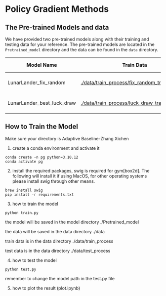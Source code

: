 # Policy Gradient Methods
## The Pre-trained Models and data
We have provided two pre-trained models along with their training and testing data for your reference. The pre-trained models are located in the `Pretrained_model` directory and the data can be found in the `data` directory.

| Model Name | Train Data | Train Target | Test Data | Test Accuracy |
|------------|------------|--------------|-----------|-------------|
| LunarLander_fix_random | [./data/train_process/fix_random_train_data.pkl](./data/train_process/fix_random_train_data.pkl) | Average above 200 | [./data/test_process/fix_random_test_data.pkl](./data/test_process/fix_random_test_data.pkl) | 87% |
| LunarLander_best_luck_draw | [./data/train_process/luck_draw_train_data.pkl](./data/train_process/luck_draw_train_data.pkl) | Average above 200 | [./data/test_process/luck_draw_test_data.pkl](./data/test_process/luck_draw_test_data.pkl) | 92% |


## How to Train the Model
Make sure your directory is Adaptive Baseline-Zhang Xichen

1. create a conda environment and activate it

```shell
conda create -n pg python=3.10.12
conda activate pg
```

2. install the required packages, swig is required for gym[box2d]. The following will install it if using MacOS, for other operating systems please install swig through other means.

```shell
brew install swig
pip install -r requirements.txt
```

3. how to train the model

```shell
python train.py
```

the model will be saved in the model directory ./Pretrained_model

the data will be saved in the data directory ./data

train data is in the data directory ./data/train_process

test data is in the data directory ./data/test_process

4. how to test the model

```shell
python test.py
```

remember to change the model path in the test.py file

5. how to plot the result (plot.ipynb)

